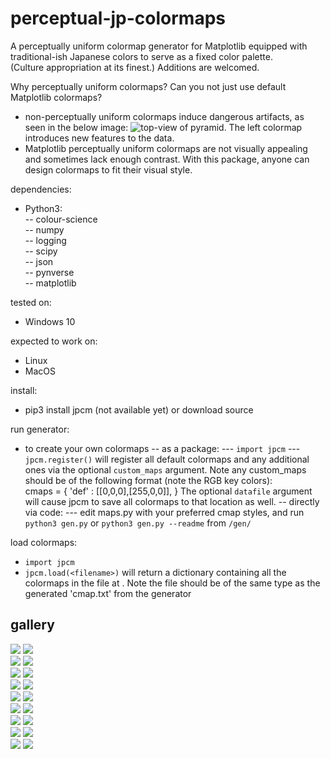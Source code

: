 
# perceptual-jp-colormaps  
  
A perceptually uniform colormap generator for Matplotlib equipped with traditional-ish Japanese colors to serve as a fixed color palette.   
(Culture appropriation at its finest.) Additions are welcomed.  

Why perceptually uniform colormaps? Can you not just use default Matplotlib colormaps?   
- non-perceptually uniform colormaps induce dangerous artifacts, as seen in the below image: ![top-view of pyramid](https://i.stack.imgur.com/JcTDb.png).
The left colormap introduces new features to the data.
- Matplotlib perceptually uniform colormaps are not visually appealing and sometimes lack enough contrast.
With this package, anyone can design colormaps to fit their visual style.

dependencies:  
- Python3:  
--	colour-science  
--	numpy  
--	logging  
--	scipy  
--	json  
--	pynverse  
--	matplotlib  
  
tested on:  
- Windows 10  
  
expected to work on:  
- Linux  
- MacOS  
  
install:
- pip3 install jpcm  (not available yet)
or download source

run generator:   
- to create your own colormaps
 -- as a package:
  --- `import jpcm` 
  --- `jpcm.register()` will register all default colormaps and any additional ones via the optional `custom_maps` argument. 
  Note any custom_maps should be of the following format (note the RGB key colors):  
    cmaps = {
        'def' : [[0,0,0],[255,0,0]],
    }
  The optional `datafile` argument will cause jpcm to save all colormaps to that location as well.
 -- directly via code:
  --- edit maps.py with your preferred cmap styles, and run `python3 gen.py` or `python3 gen.py --readme` from `/gen/`

load colormaps:
- `import jpcm`  
- `jpcm.load(<filename>)` will return a dictionary containing all the colormaps in the file at <filename>. 
Note the file should be of the same type as the generated 'cmap.txt' from the generator


## gallery  

![](https://github.com/akhilsadam/perceptual-jp-colormaps/blob/master//maps/def.png?raw=true) ![](https://github.com/akhilsadam/perceptual-jp-colormaps/blob/master//maps/def_segmented.png?raw=true)  
![](https://github.com/akhilsadam/perceptual-jp-colormaps/blob/master//maps/ice.png?raw=true) ![](https://github.com/akhilsadam/perceptual-jp-colormaps/blob/master//maps/ice_segmented.png?raw=true)  
![](https://github.com/akhilsadam/perceptual-jp-colormaps/blob/master//maps/iron-ice.png?raw=true) ![](https://github.com/akhilsadam/perceptual-jp-colormaps/blob/master//maps/iron-ice_segmented.png?raw=true)  
![](https://github.com/akhilsadam/perceptual-jp-colormaps/blob/master//maps/water.png?raw=true) ![](https://github.com/akhilsadam/perceptual-jp-colormaps/blob/master//maps/water_segmented.png?raw=true)  
![](https://github.com/akhilsadam/perceptual-jp-colormaps/blob/master//maps/momiji.png?raw=true) ![](https://github.com/akhilsadam/perceptual-jp-colormaps/blob/master//maps/momiji_segmented.png?raw=true)  
![](https://github.com/akhilsadam/perceptual-jp-colormaps/blob/master//maps/sky.png?raw=true) ![](https://github.com/akhilsadam/perceptual-jp-colormaps/blob/master//maps/sky_segmented.png?raw=true)  
![](https://github.com/akhilsadam/perceptual-jp-colormaps/blob/master//maps/sunburst.png?raw=true) ![](https://github.com/akhilsadam/perceptual-jp-colormaps/blob/master//maps/sunburst_segmented.png?raw=true)  
![](https://github.com/akhilsadam/perceptual-jp-colormaps/blob/master//maps/flamingo.png?raw=true) ![](https://github.com/akhilsadam/perceptual-jp-colormaps/blob/master//maps/flamingo_segmented.png?raw=true)  
![](https://github.com/akhilsadam/perceptual-jp-colormaps/blob/master//maps/tree.png?raw=true) ![](https://github.com/akhilsadam/perceptual-jp-colormaps/blob/master//maps/tree_segmented.png?raw=true)